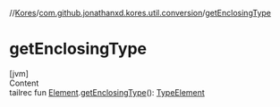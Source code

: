 //[Kores](../index.md)/[com.github.jonathanxd.kores.util.conversion](index.md)/[getEnclosingType](get-enclosing-type.md)



# getEnclosingType  
[jvm]  
Content  
tailrec fun [Element](https://docs.oracle.com/javase/8/docs/api/javax/lang/model/element/Element.html).[getEnclosingType](get-enclosing-type.md)(): [TypeElement](https://docs.oracle.com/javase/8/docs/api/javax/lang/model/element/TypeElement.html)  



